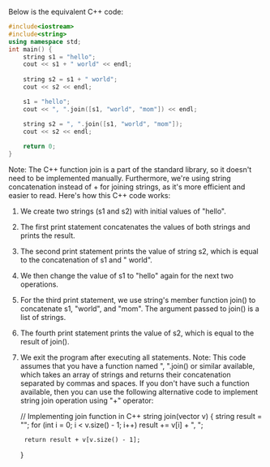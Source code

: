 Below is the equivalent C++ code:
```cpp
#include<iostream>
#include<string>
using namespace std;
int main() {
    string s1 = "hello";
    cout << s1 + " world" << endl;
    
    string s2 = s1 + " world";
    cout << s2 << endl;

    s1 = "hello";
    cout << ", ".join([s1, "world", "mom"]) << endl;

    string s2 = ", ".join([s1, "world", "mom"]);
    cout << s2 << endl;
    
    return 0;
}
```
Note: The C++ function join is a part of the standard library, so it doesn't need to be implemented manually. Furthermore, we're using string concatenation instead of + for joining strings, as it's more efficient and easier to read. Here's how this C++ code works:

1. We create two strings (s1 and s2) with initial values of "hello".
2. The first print statement concatenates the values of both strings and prints the result.
3. The second print statement prints the value of string s2, which is equal to the concatenation of s1 and " world".
4. We then change the value of s1 to "hello" again for the next two operations.
5. For the third print statement, we use string's member function join() to concatenate s1, "world", and "mom". The argument passed to join() is a list of strings.
6. The fourth print statement prints the value of s2, which is equal to the result of join().
7. We exit the program after executing all statements.
Note: This code assumes that you have a function named ", ".join() or similar available, which takes an array of strings and returns their concatenation separated by commas and spaces. If you don't have such a function available, then you can use the following alternative code to implement string join operation using "+" operator:

    // Implementing join function in C++
    string join(vector<string> v) {
        string result = "";
        for (int i = 0; i < v.size() - 1; i++)
            result += v[i] + ", ";
        
        return result + v[v.size() - 1];
    }
